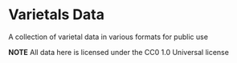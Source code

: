 # Varietals Data
A collection of varietal data in various formats for public use


**NOTE** All data here is licensed under the CC0 1.0 Universal license

